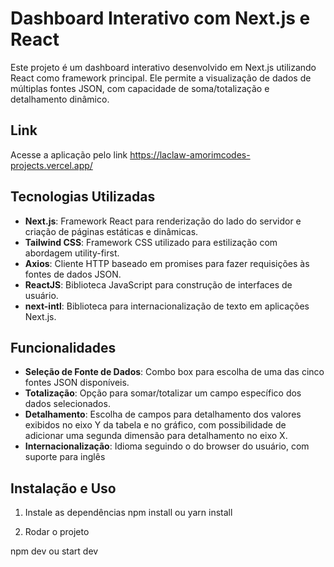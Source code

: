 # Dashboard Interativo com Next.js e React

Este projeto é um dashboard interativo desenvolvido em Next.js utilizando React como framework principal. Ele permite a visualização de dados de múltiplas fontes JSON, com capacidade de soma/totalização e detalhamento dinâmico.

## Link
Acesse a aplicação pelo link https://laclaw-amorimcodes-projects.vercel.app/

## Tecnologias Utilizadas

- **Next.js**: Framework React para renderização do lado do servidor e criação de páginas estáticas e dinâmicas.
- **Tailwind CSS**: Framework CSS utilizado para estilização com abordagem utility-first.
- **Axios**: Cliente HTTP baseado em promises para fazer requisições às fontes de dados JSON.
- **ReactJS**: Biblioteca JavaScript para construção de interfaces de usuário.
- **next-intl**: Biblioteca para internacionalização de texto em aplicações Next.js.

## Funcionalidades

- **Seleção de Fonte de Dados**: Combo box para escolha de uma das cinco fontes JSON disponíveis.
- **Totalização**: Opção para somar/totalizar um campo específico dos dados selecionados.
- **Detalhamento**: Escolha de campos para detalhamento dos valores exibidos no eixo Y da tabela e no gráfico, com possibilidade de adicionar uma segunda dimensão para detalhamento no eixo X.
- **Internacionalização**: Idioma seguindo o do browser do usuário, com suporte para inglês 
  
## Instalação e Uso

1. Instale as dependências
npm install ou yarn install

2. Rodar o projeto

npm dev ou start dev